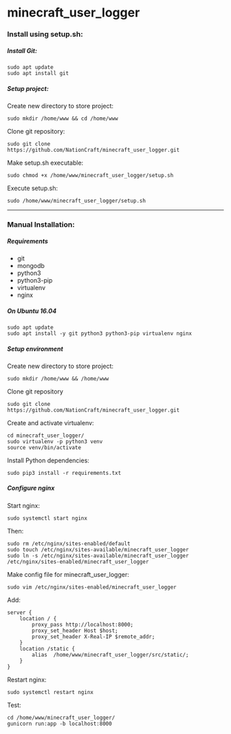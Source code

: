 # minecraft_user_logger

### Install using setup.sh:

##### Install Git:
```
sudo apt update
sudo apt install git
```

##### Setup project:
Create new directory to store project:
```
sudo mkdir /home/www && cd /home/www
```

Clone git repository:
```
sudo git clone https://github.com/NationCraft/minecraft_user_logger.git
```

Make setup.sh executable:
```
sudo chmod +x /home/www/minecraft_user_logger/setup.sh
```

Execute setup.sh:
```
sudo /home/www/minecraft_user_logger/setup.sh
```

---

### Manual Installation:

##### Requirements
* git
* mongodb
* python3
* python3-pip
* virtualenv
* nginx

##### On Ubuntu 16.04
```
sudo apt update
sudo apt install -y git python3 python3-pip virtualenv nginx
```

##### Setup environment
Create new directory to store project:
```
sudo mkdir /home/www && /home/www
```

Clone git repository
```
sudo git clone https://github.com/NationCraft/minecraft_user_logger.git
```

Create and activate virtualenv:
```
cd minecraft_user_logger/
sudo virtualenv -p python3 venv
source venv/bin/activate
```

Install Python dependencies:
```
sudo pip3 install -r requirements.txt
```

##### Configure nginx
Start nginx:
```
sudo systemctl start nginx
```

Then:
```
sudo rm /etc/nginx/sites-enabled/default
sudo touch /etc/nginx/sites-available/minecraft_user_logger
sudo ln -s /etc/nginx/sites-available/minecraft_user_logger /etc/nginx/sites-enabled/minecraft_user_logger
```

Make config file for minecraft_user_logger:
```
sudo vim /etc/nginx/sites-enabled/minecraft_user_logger
```
Add:
```
server {
    location / {
        proxy_pass http://localhost:8000;
        proxy_set_header Host $host;
        proxy_set_header X-Real-IP $remote_addr;
    }
    location /static {
        alias  /home/www/minecraft_user_logger/src/static/;
    }
}

```

Restart nginx:
```
sudo systemctl restart nginx
```

Test:
```
cd /home/www/minecraft_user_logger/
gunicorn run:app -b localhost:8000
```
